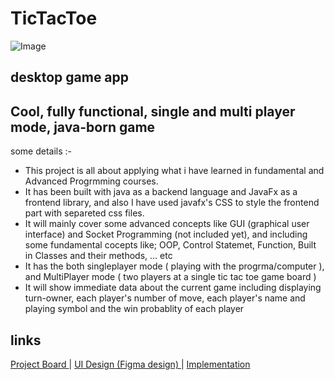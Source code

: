 # TicTacToe
![Image](https://user-images.githubusercontent.com/109880887/238790278-e53b2926-d662-4c03-b85a-d78d14ec9e02.png)
## desktop game app 
## Cool, fully functional, single and multi player mode, java-born game 
some details :-  
      <ul>
        <li> This project is all about applying what i have learned in fundamental and Advanced Progrmming courses. </li>
        <li> It has been built with java as a backend language and JavaFx as a frontend library, and also I have used javafx's CSS to style the frontend part with separeted css files.</li>
        <li> It will mainly cover some advanced concepts like GUI (graphical user interface) and Socket Programming (not included yet), and including some fundamental cocepts like; OOP, Control Statemet, Function, Built in Classes and their methods, ... etc </li>
        <li> It has the both singleplayer mode ( playing with the progrma/computer ), and MultiPlayer mode ( two players at a single tic tac toe game board ) </li>
        <li> It will show immediate data about the current game including displaying turn-owner, each player's number of move, each player's name and playing symbol and the win probablity of each player </li> 
    </ul>
    
 ## links
 <a href="https://github.com/users/sgc93/projects/2"> Project Board </a>     |     <a href="https://www.figma.com/file/BE5NMmUz4RuQGs6Sjb58FY/TicTacToe?type=design&node-id=0%3A1&t=gmw5LRAcqM3FLeHX-1"> UI Design (Figma design) </a>    |    <a href="https://github.com/sgc93/TicTacToe-Desktop-Game/tree/main/src"> Implementation </a>
